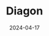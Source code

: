 ---  
layout: startup_page  
title: "Diagon"  
id: "diagon.ai"  
permalink: "/diagondiagon.ai04172024/"  
website: "https://www.diagon.ai/"  
funding_round: "Seed"  
funding_amount: "$5.1M"  
investors: "The Westly Group, Valia Ventures, Techstars, Foster Ventures, Foxe Capital, Anthemis, ReFashiond Ventures"  
about: "Diagon is a platform that helps manufacturers procure equipment, particularly for complex projects like battery manufacturing. It connects companies with qualified suppliers, providing a toolkit to manage procurement and leveraging AI to analyze infrastructure needs. Diagon aims to streamline the sourcing process and reduce the complexity of finding and securing necessary equipment."  
markets: "Manufacturing, Supply Chain, AI, Industrial Automation, Industrial Manufacturing, Machinery Manufacturing, Procurement, Software"  
hq: "San Francisco, California, United States"  
founded_year: "2023"  
linkedin: "https://www.linkedin.com/company/diagon-tech"  
twitter: ""  
instagram: ""  
facebook: ""  
crunchbase: "https://www.crunchbase.com/organization/diagon-4d99"  
pitchbook: "https://pitchbook.com/profiles/company/525435-31"  

date_display: "17-Apr-2024"  
date: "2024-04-17"

# SEO Optimization  
meta_title: "Diagon - Seed Funding ($5.1M)"  
meta_description: "Diagon, Diagon is a platform that helps manufacturers procure equipment, particularly for complex projects like battery manufacturing. It connects companies w..."  
meta_keywords: "Diagon, Manufacturing, Supply Chain, AI, Industrial Automation, Industrial Manufacturing, Machinery Manufacturing, Procurement, Software, Seed funding"  
canonical_url: "https://startup.projectstartups.com/diagondiagon.ai04172024/"  
---